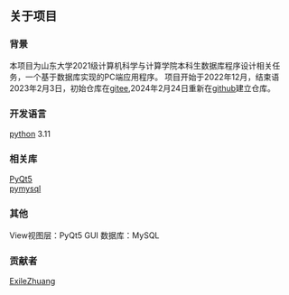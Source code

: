 ## 关于项目
### 背景
本项目为山东大学2021级计算机科学与计算学院本科生数据库程序设计相关任务，一个基于数据库实现的PC端应用程序。
项目开始于2022年12月，结束语2023年2月3日，初始仓库在[gitee](https://gitee.com),2024年2月24日重新在[github](https://github.com)建立仓库。
### 开发语言
[python](https://www.python.org) 3.11
### 相关库
[PyQt5](https://www.riverbankcomputing.com/static/Docs/PyQt5)  
[pymysql](https://github.com/PyMySQL/PyMySQL)
### 其他
View视图层：PyQt5 GUI
数据库：MySQL  
### 贡献者
[ExileZhuang](https://github.com/ExileZhuang)
